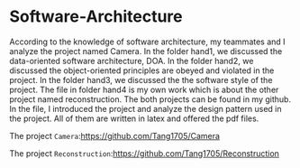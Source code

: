 # Software-Architecture
According to the knowledge of software architecture, my teammates and I analyze the project named Camera. In the folder hand1, we discussed the data-oriented software architecture, DOA. In the folder hand2, we discussed the object-oriented principles are obeyed and violated in the project. In the folder hand3, we discussed the the software style of the project. The file in folder hand4 is my own work which is about the other project named reconstruction. The both projects can be found in my github. In the file, I introduced the project and analyze the design pattern used in  the project. All of them are written in latex and offered the pdf files.

The project `Camera`:https://github.com/Tang1705/Camera

The project `Reconstruction`:https://github.com/Tang1705/Reconstruction
